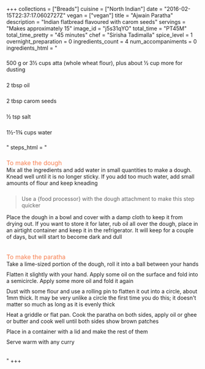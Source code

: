 +++
collections = ["Breads"]
cuisine = ["North Indian"]
date = "2016-02-15T22:37:17.0602727Z"
vegan = ["vegan"]
title = "Ajwain Paratha"
description = "Indian flatbread flavoured with carom seeds"
servings = "Makes approximately 15"
image_id = "j5s31qYO"
total_time = "PT45M"
total_time_pretty = "45 minutes"
chef = "Sirisha Tadimalla"
spice_level = 1
overnight_preparation = 0
ingredients_count = 4
num_accompaniments = 0
ingredients_html = "<ul style='padding-left: 0; list-style: none;'><li itemprop='recipeIngredient' style='margin: 8px 0px;padding: 8px 0px;'>500 g or 3½ cups atta (whole wheat flour), plus about ½ cup more for dusting</li><li itemprop='recipeIngredient' style='margin: 8px 0px;padding: 8px 0px;'>2 tbsp oil</li><li itemprop='recipeIngredient' style='margin: 8px 0px;padding: 8px 0px;'>2 tbsp carom seeds </li><li itemprop='recipeIngredient' style='margin: 8px 0px;padding: 8px 0px;'>½ tsp salt</li><li itemprop='recipeIngredient' style='margin: 8px 0px;padding: 8px 0px;'>1½-1¾ cups water</li></ul>"
steps_html = "<ol style='list-style: none inside; padding-left: 0px;'><li style='list-style: none; margin: 8px 0px;padding: 8px 0px;'><span style='font-size: medium; color: #f78153;'>To make the dough</span><ol style='list-style: none inside; padding-left: 0px;'><li style='padding-bottom: 10px;'><i class='step-track-icon fa fa-square-o'></i><span class='step-text' itemprop='recipeInstructions'>Mix all the ingredients and add water in small quantities to make a dough. Knead well until it is no longer sticky. If you add too much water, add small amounts of flour and keep kneading</span></li><blockquote>Use a {food processor} with the dough attachment to make this step quicker</blockquote><li style='padding-bottom: 10px;'><i class='step-track-icon fa fa-square-o'></i><span class='step-text' itemprop='recipeInstructions'>Place the dough in a bowl and cover with a damp cloth to keep it from drying out. If you want to store it for later, rub oil all over the dough, place in an airtight container and keep it in the refrigerator. It will keep for a couple of days, but will start to become dark and dull</span></li></ol></li><li style='list-style: none; margin: 8px 0px;padding: 8px 0px;'><span style='font-size: medium; color: #f78153;'>To make the paratha</span><ol style='list-style: none inside; padding-left: 0px;'><li style='padding-bottom: 10px;'><i class='step-track-icon fa fa-square-o'></i><span class='step-text' itemprop='recipeInstructions'>Take a lime-sized portion of the dough, roll it into a ball between your hands</span></li><li style='padding-bottom: 10px;'><i class='step-track-icon fa fa-square-o'></i><span class='step-text' itemprop='recipeInstructions'>Flatten it slightly with your hand. Apply some oil on the surface and fold into a semicircle. Apply some more oil and fold it again</span></li><li style='padding-bottom: 10px;'><i class='step-track-icon fa fa-square-o'></i><span class='step-text' itemprop='recipeInstructions'>Dust with some flour and use a rolling pin to flatten it out into a circle, about 1mm thick. It may be very unlike a circle the first time you do this; it doesn't matter so much as long as it is evenly thick</span></li><li style='padding-bottom: 10px;'><i class='step-track-icon fa fa-square-o'></i><span class='step-text' itemprop='recipeInstructions'>Heat a griddle or flat pan. Cook the paratha on both sides, apply oil or ghee or butter and cook well until both sides show brown patches</span></li><li style='padding-bottom: 10px;'><i class='step-track-icon fa fa-square-o'></i><span class='step-text' itemprop='recipeInstructions'>Place in a container with a lid and make the rest of them</span></li><li style='padding-bottom: 10px;'><i class='step-track-icon fa fa-square-o'></i><span class='step-text' itemprop='recipeInstructions'>Serve warm with any curry</span></li></ol></li></ol>"
+++
